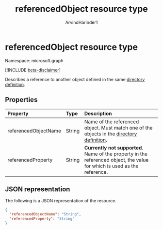 ﻿---
title: "referencedObject resource type"
description: "Describes a reference to another object defined in the same directory definition."
localization_priority: Normal
doc_type: resourcePageType
author: "ArvindHarinder1"
ms.prod: "microsoft-identity-platform"
---

# referencedObject resource type

Namespace: microsoft.graph

[!INCLUDE [beta-disclaimer](../../includes/beta-disclaimer.md)]

Describes a reference to another object defined in the same [directory definition](synchronization-directorydefinition.md).

## Properties

| Property             | Type   | Description                                                                                                                         |
| :------------------- | :----- | :---------------------------------------------------------------------------------------------------------------------------------- |
| referencedObjectName | String | Name of the referenced object. Must match one of the objects in the [directory definition](synchronization-directorydefinition.md). |
| referencedProperty   | String | **Currently not supported**. Name of the property in the referenced object, the value for which is used as the reference.           |

## JSON representation

The following is a JSON representation of the resource.

<!-- {
  "blockType": "resource",
  "optionalProperties": [

  ],
  "@odata.type": "microsoft.graph.referencedObject"
}-->

```json
{
  "referencedObjectName": "String",
  "referencedProperty": "String"
}

```

<!-- uuid: 8fcb5dbc-d5aa-4681-8e31-b001d5168d79
2015-10-25 14:57:30 UTC -->

<!--
{
  "type": "#page.annotation",
  "description": "referencedObject resource",
  "keywords": "",
  "section": "documentation",
  "tocPath": "",
  "suppressions": []
}
-->
